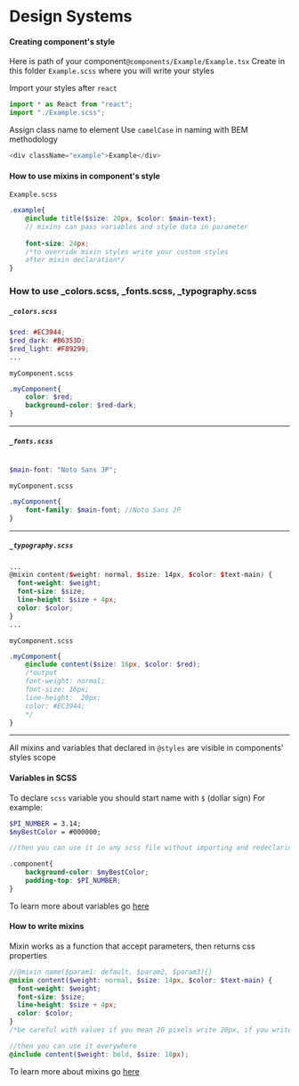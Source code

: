 # Design Systems


#### Creating component's style
Here is path of your component`@components/Example/Example.tsx`
Create in this folder `Example.scss` where you will write your styles

Import your styles after `react`
```javascript
import * as React from "react";
import "./Example.scss";
```


Assign class name to element
Use `camelCase` in naming with BEM methodology
```javascript
<div className="example">Example</div>
```

#### How to use mixins in component's style

`Example.scss`
```scss
.example{
    @include title($size: 20px, $color: $main-text); 
    // mixins can pass variables and style data in parameter
    
    font-size: 24px; 
    /*to override mixin styles write your custom styles
    after mixin declaration*/ 
}
```

### How to use _colors.scss, _fonts.scss, _typography.scss

##### `_colors.scss`
```scss
$red: #EC3944;
$red_dark: #B6353D;
$red_light: #F89299;
...
```

`myComponent.scss`

```scss
.myComponent{
    color: $red;
    background-color: $red-dark;
}
```
---
##### `_fonts.scss`
```scss

$main-font: "Noto Sans JP";
```

`myComponent.scss`

```scss
.myComponent{
    font-family: $main-font; //Noto Sans JP
}
```
---
##### `_typography.scss`
```scss
...
@mixin content($weight: normal, $size: 14px, $color: $text-main) {
  font-weight: $weight;
  font-size: $size;
  line-height: $size + 4px;
  color: $color;
}
...
```

`myComponent.scss`

```scss
.myComponent{
    @include content($size: 16px, $color: $red); 
    /*output
    font-weight: normal;
    font-size: 16px;
    line-height:  20px;
    color: #EC3944;
    */
}
```
---
All mixins and variables that declared in `@styles` are visible in components' styles scope


#### Variables in SCSS
To declare `scss` variable you should start name with `$` (dollar sign)
For example:
```scss
$PI_NUMBER = 3.14;
$myBestColor = #000000;

//then you can use it in any scss file without importing and redeclaring

.component{
    background-color: $myBestColor;
    padding-top: $PI_NUMBER;
}

``` 
To learn more about variables go [here](https://www.w3schools.com/sass/sass_variables.asp)


#### How to write mixins
Mixin works as a function that accept parameters, then returns css properties

```scss
//@mixin name($param1: default, $param2, $param3){}
@mixin content($weight: normal, $size: 14px, $color: $text-main) {
  font-weight: $weight;
  font-size: $size;
  line-height: $size + 4px;
  color: $color;
}
/*be careful with values if you mean 20 pixels write 20px, if you write $size: 20, it will be declared as font-size: 20 instead of 20px*/

//then you can use it everywhere
@include content($weight: bold, $size: 18px);
```
To learn more about mixins go [here](https://www.w3schools.com/sass/sass_mixin_include.asp)

